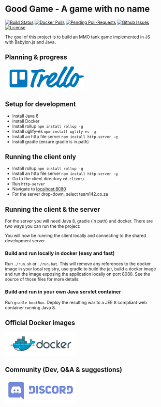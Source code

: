 # Good Game - A game with no name

[![Build Status](https://travis-ci.org/team142/gg.svg?branch=master)](https://travis-ci.org/team142/gg)
[![Docker Pulls](https://img.shields.io/docker/pulls/team142/gg.svg?maxAge=86400)](https://github.com/team142/gg)
[![Pending Pull-Requests](http://githubbadges.herokuapp.com/team142/gg/pulls.svg?style=flat)](https://github.com/team142/gg/pulls)
[![Github Issues](http://githubbadges.herokuapp.com/team142/gg/issues.svg?style=flat)](https://github.com/team142/gg/issues)
[![License](http://img.shields.io/:license-mit-blue.svg?style=flat)](http://badges.mit-license.org)


The goal of this project is to build an MMO tank game implemented in JS with Babylon.js and Java.

## Planning & progress
<a href="https://trello.com/b/kTa2O4Ya/gg-board"><img src="docs/trello.png" height="80"></a>

## Setup for development

- Install Java 8
- Install Docker
- Install rollup `npm install rollup -g`
- Install uglify-es `npm install uglify-es -g`
- Install an http file server `npm install http-server -g`
- Install gradle (ensure gradle is in path)

## Running the client only

- Install rollup `npm install rollup -g`
- Install an http file server `npm install http-server -g`
- Go to the client directory `cd client/`
- Run `http-server`
- Navigate to <a href="http://localhost:8080">localhost:8080</a>
- For the server drop-down, select team142.co.za

## Running the client & the server

For the server you will need Java 8, gradle (in path) and docker. There are two ways you can run the the project:

You will now be running the client locally and connecting to the shared development server.

### Build and run locally in docker (easy and fast)

Run `./run.sh` or `./run.bat`. This will remove any references to the docker image in your local registry, use gradle to build the jar, build a docker image and run the image exposing the application locally on port 8080. See the source of those files for more details.

### Build and run in your own Java servlet container

Run `gradle bootRun`. Deploy the resulting war to a JEE 8 compliant web container running Java 8. 

## Official Docker images
<a href="https://hub.docker.com/r/team142/gg/tags/"><img src="docs/docker.png" height="80"></a>

## Community (Dev, Q&A & suggestions)
<a href="https://discord.gg/QaagkDh"><img src="docs/discord.png" height="80"></a>
